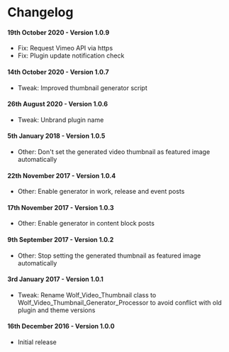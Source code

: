 # Changelog

#### 19th October 2020 - Version 1.0.9

-   Fix: Request Vimeo API via https
-   Fix: Plugin update notification check

#### 14th October 2020 - Version 1.0.7

-   Tweak: Improved thumbnail generator script

#### 26th August 2020 - Version 1.0.6

-   Tweak: Unbrand plugin name

#### 5th January 2018 - Version 1.0.5

-   Other: Don't set the generated video thumbnail as featured image automatically

#### 22th November 2017 - Version 1.0.4

-   Other: Enable generator in work, release and event posts

#### 17th November 2017 - Version 1.0.3

-   Other: Enable generator in content block posts

#### 9th September 2017 - Version 1.0.2

-   Other: Stop setting the generated thumbnail as featured image automatically

#### 3rd January 2017 - Version 1.0.1

-   Tweak: Rename Wolf_Video_Thumbnail class to Wolf_Video_Thumbnail_Generator_Processor to avoid conflict with old plugin and theme versions

#### 16th December 2016 - Version 1.0.0

-   Initial release
